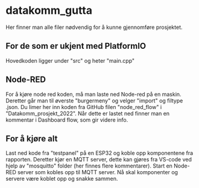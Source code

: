 # datakomm_gutta
Her finner man alle filer nødvendig for å kunne gjennomføre prosjektet.
## For de som er ukjent med PlatformIO
Hovedkoden ligger under "src" og heter "main.cpp"

## Node-RED
For å kjøre node red koden, må man laste ned Node-red på en maskin.
Deretter går man til øverste "burgermeny" og velger "import" og filtype .json. Du limer her inn koden 
fra GitHub filen "node_red_flow" i "Datakomm_prosjekt_2022". Når dette er lastet ned finner man
en kommentar i Dashboard flow, som gir videre info.

## For å kjøre alt
Last ned kode fra "testpanel" på en ESP32 og koble opp komponentene fra rapporten.
Deretter kjør en MQTT server, dette kan gjøres fra VS-code ved hjelp av "mosquitto" folder (her finnes flere kommentarer).
Start en Node-RED server som kobles opp til MQTT server.
Nå skal komponenter og servere være koblet opp og snakke sammen.
